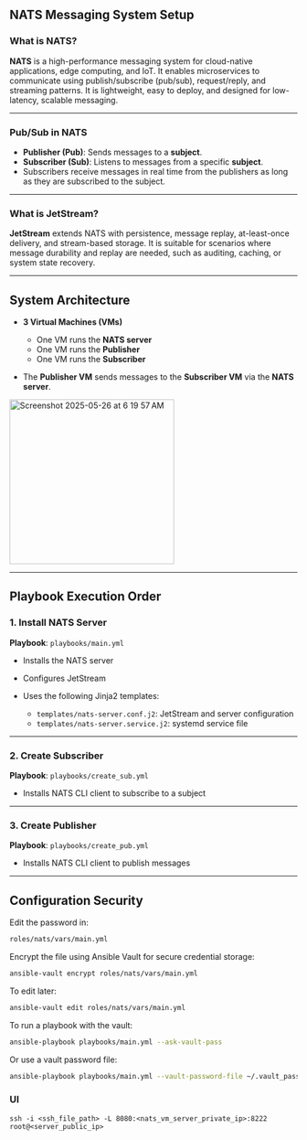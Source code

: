 ## NATS Messaging System Setup

### What is NATS?

**NATS** is a high-performance messaging system for cloud-native applications, edge computing, and IoT. It enables microservices to communicate using publish/subscribe (pub/sub), request/reply, and streaming patterns. It is lightweight, easy to deploy, and designed for low-latency, scalable messaging.

---

### Pub/Sub in NATS

* **Publisher (Pub)**: Sends messages to a **subject**.
* **Subscriber (Sub)**: Listens to messages from a specific **subject**.
* Subscribers receive messages in real time from the publishers as long as they are subscribed to the subject.

---

### What is JetStream?

**JetStream** extends NATS with persistence, message replay, at-least-once delivery, and stream-based storage. It is suitable for scenarios where message durability and replay are needed, such as auditing, caching, or system state recovery.

---

## System Architecture

* **3 Virtual Machines (VMs)**

  * One VM runs the **NATS server**
  * One VM runs the **Publisher**
  * One VM runs the **Subscriber**
* The **Publisher VM** sends messages to the **Subscriber VM** via the **NATS server**.

<img width="288" alt="Screenshot 2025-05-26 at 6 19 57 AM" src="https://github.com/user-attachments/assets/07445b1b-c1be-469b-bd0c-3da20e94db46" />

---

## Playbook Execution Order

### 1. Install NATS Server

**Playbook**: `playbooks/main.yml`

* Installs the NATS server
* Configures JetStream
* Uses the following Jinja2 templates:

  * `templates/nats-server.conf.j2`: JetStream and server configuration
  * `templates/nats-server.service.j2`: systemd service file

---

### 2. Create Subscriber

**Playbook**: `playbooks/create_sub.yml`

* Installs NATS CLI client to subscribe to a subject

---

### 3. Create Publisher

**Playbook**: `playbooks/create_pub.yml`

* Installs NATS CLI client to publish messages

---

## Configuration Security

Edit the password in:

```bash
roles/nats/vars/main.yml
```

Encrypt the file using Ansible Vault for secure credential storage:

```bash
ansible-vault encrypt roles/nats/vars/main.yml
```

To edit later:

```bash
ansible-vault edit roles/nats/vars/main.yml
```

To run a playbook with the vault:

```bash
ansible-playbook playbooks/main.yml --ask-vault-pass
```

Or use a vault password file:

```bash
ansible-playbook playbooks/main.yml --vault-password-file ~/.vault_pass.txt
```

### UI
```
ssh -i <ssh_file_path> -L 8080:<nats_vm_server_private_ip>:8222 root@<server_public_ip>
```

